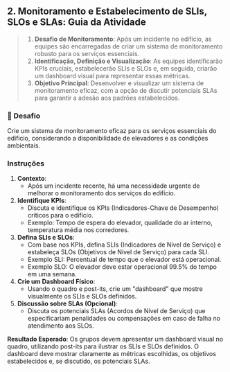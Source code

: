 ## 2. Monitoramento e Estabelecimento de SLIs, SLOs e SLAs: Guia da Atividade

> 1. **Desafio de Monitoramento**: Após um incidente no edifício, as equipes são encarregadas de criar um sistema de monitoramento robusto para os serviços essenciais.
> 2. **Identificação, Definição e Visualização**: As equipes identificarão KPIs cruciais, estabelecerão SLIs e SLOs e, em seguida, criarão um dashboard visual para representar essas métricas.
> 3. **Objetivo Principal**: Desenvolver e visualizar um sistema de monitoramento eficaz, com a opção de discutir potenciais SLAs para garantir a adesão aos padrões estabelecidos.

### 🚨 Desafio
Crie um sistema de monitoramento eficaz para os serviços essenciais do edifício, considerando a disponibilidade de elevadores e as condições ambientais.

### Instruções
1. **Contexto**:
    - Após um incidente recente, há uma necessidade urgente de melhorar o monitoramento dos serviços do edifício.
2. **Identifique KPIs**:
    - Discuta e identifique os KPIs (Indicadores-Chave de Desempenho) críticos para o edifício.
    - Exemplo: Tempo de espera do elevador, qualidade do ar interno, temperatura média nos corredores.
3. **Defina SLIs e SLOs**:
    - Com base nos KPIs, defina SLIs (Indicadores de Nível de Serviço) e estabeleça SLOs (Objetivos de Nível de Serviço) para cada SLI.
    - Exemplo SLI: Percentual de tempo que o elevador está operacional. 
    - Exemplo SLO: O elevador deve estar operacional 99.5% do tempo em uma semana.
4. **Crie um Dashboard Físico**:
    - Usando o quadro e post-its, crie um "dashboard" que mostre visualmente os SLIs e SLOs definidos.
5. **Discussão sobre SLAs (Opcional)**:
    - Discuta os potenciais SLAs (Acordos de Nível de Serviço) que especificariam penalidades ou compensações em caso de falha no atendimento aos SLOs.

**Resultado Esperado**:
Os grupos devem apresentar um dashboard visual no quadro, utilizando post-its para ilustrar os SLIs e SLOs definidos. O dashboard deve mostrar claramente as métricas escolhidas, os objetivos estabelecidos e, se discutido, os potenciais SLAs.
